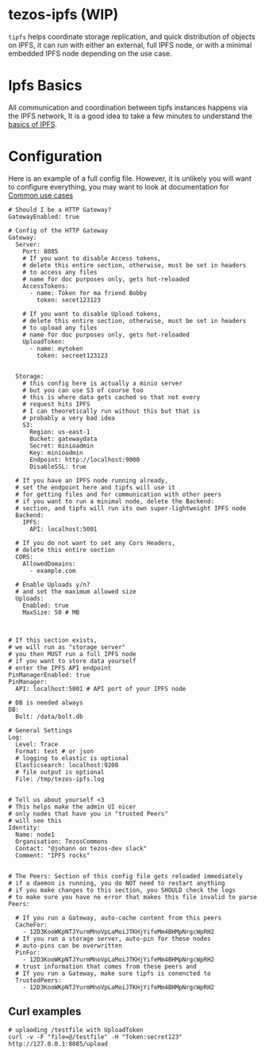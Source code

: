 # tezos-ipfs (WIP)

`tipfs` helps coordinate storage replication, and quick distribution of objects on IPFS,
it can run with either an external, full IPFS node, or with a minimal embedded IPFS node depending on the use case.

# Ipfs Basics

All communication and coordination between tipfs instances happens via the IPFS network, It is a good idea to take a few minutes
to understand the [basics of IPFS](./docs/ipfs_basics.md).


# Configuration

Here is an example of a full config file. However, it is unlikely you will want to configure everything,
you may want to look at documentation for [Common use cases](./docs/common_use.md)


```
# Should I be a HTTP Gateway?
GatewayEnabled: true

# Config of the HTTP Gateway
Gateway:
  Server:
    Port: 8085
    # If you want to disable Access tokens,
    # delete this entire section, otherwise, must be set in headers
    # to access any files
    # name for doc purposes only, gets hot-reloaded
    AccessTokens:
      - name: Token for ma friend Bobby
        token: secet123123

    # If you want to disable Upload tokens,
    # delete this entire section, otherwise, must be set in headers
    # to upload any files
    # name for doc purposes only, gets hot-reloaded
    UploadToken:
      - name: mytoken
        token: secreet123123


  Storage:
    # this config here is actually a minio server
    # but you can use S3 of course too
    # this is where data gets cached so that not every
    # request hits IPFS
    # I can theoretically run without this but that is
    # probably a very bad idea
    S3:
      Region: us-east-1
      Bucket: gatewaydata
      Secret: minioadmin
      Key: minioadmin
      Endpoint: http://localhost:9000
      DisableSSL: true

  # If you have an IPFS node running already,
  # set the endpoint here and tipfs will use it
  # for getting files and for communication with other peers
  # if you want to run a minimal node, delete the Backend:
  # section, and tipfs will run its own super-lightweight IPFS node
  Backend:
    IPFS:
      API: localhost:5001

  # If you do not want to set any Cors Headers,
  # delete this entire section
  CORS:
    AllowedDomains:
      - example.com

  # Enable Uploads y/n?
  # and set the maximum allowed size
  Uploads:
    Enabled: true
    MaxSize: 50 # MB



# If this section exists,
# we will run as "storage server"
# you then MUST run a full IPFS node
# if you want to store data yourself
# enter the IPFS API endpoint
PinManagerEnabled: true
PinManager:
  API: localhost:5001 # API port of your IPFS node

# DB is needed always
DB:
  Bolt: /data/bolt.db

# General Settings
Log:
  Level: Trace
  Format: text # or json
  # logging to elastic is optional
  Elasticsearch: localhost:9200
  # file output is optional
  File: /tmp/tezos-ipfs.log


# Tell us about yourself <3
# This helps make the admin UI nicer
# only nodes that have you in "trusted Peers"
# will see this
Identity:
  Name: node1
  Organisation: TezosCommons
  Contact: "@johann on tezos-dev slack"
  Comment: "IPFS rocks"


# The Peers: Section of this config file gets reloaded immediately
# if a daemon is running, you do NOT need to restart anything
# if you make changes to this section, you SHOULD check the logs
# to make sure you have no error that makes this file invalid to parse
Peers:

  # If you run a Gateway, auto-cache content from this peers
  CacheFor:
    - 12D3KooWKpNTJYurmMnoVpLaMoiJTKHjYifeMm4BHMpNrgcWpRH2
  # If you run a storage server, auto-pin for these nodes
  # auto-pins can be overwritten
  PinFor:
    - 12D3KooWKpNTJYurmMnoVpLaMoiJTKHjYifeMm4BHMpNrgcWpRH2
  # trust information that comes from these peers and
  # If you run a Gateway, make sure tipfs is conencted to
  TrustedPeers:
    - 12D3KooWKpNTJYurmMnoVpLaMoiJTKHjYifeMm4BHMpNrgcWpRH2
```


## Curl examples

```
# uplaoding /testfile with UploadToken
curl -v -F "file=@/testfile" -H "Token:secret123" http://127.0.0.1:8085/upload
```

